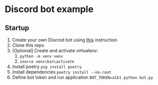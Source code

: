 # Discord bot example

## Startup
1. Create your own Discrod bot using [this](https://discordpy.readthedocs.io/en/stable/discord.html) instruction
2. Clone this repo
3. [Optional] Create and activate virtualenv: 
   1. ```python -m venv venv```
   2. ```source venv\bin\activate```
4. Install poetry ```pip install poetry```
5. Install dependencies ```poetry install --no-root```
6. Define bot token and run application ```BOT_TOKEN=a1b1 python bot.py```